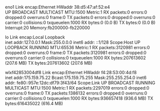 eno1      Link encap:Ethernet  HWaddr 38:d5:47:af:52:e4  
          UP BROADCAST MULTICAST  MTU:1500  Metric:1
          RX packets:0 errors:0 dropped:0 overruns:0 frame:0
          TX packets:0 errors:0 dropped:0 overruns:0 carrier:0
          collisions:0 txqueuelen:1000 
          RX bytes:0 (0.0 B)  TX bytes:0 (0.0 B)
          Interrupt:20 Memory:fb200000-fb220000 

lo        Link encap:Local Loopback  
          inet addr:127.0.0.1  Mask:255.0.0.0
          inet6 addr: ::1/128 Scope:Host
          UP LOOPBACK RUNNING  MTU:65536  Metric:1
          RX packets:3120981 errors:0 dropped:0 overruns:0 frame:0
          TX packets:3120981 errors:0 dropped:0 overruns:0 carrier:0
          collisions:0 txqueuelen:1000 
          RX bytes:207613602 (207.6 MB)  TX bytes:207613602 (207.6 MB)

wlxf42853004df8 Link encap:Ethernet  HWaddr f4:28:53:00:4d:f8  
          inet addr:175.159.75.22  Bcast:175.159.75.255  Mask:255.255.254.0
          inet6 addr: fe80::957e:12dc:df79:3f43/64 Scope:Link
          UP BROADCAST RUNNING MULTICAST  MTU:1500  Metric:1
          RX packets:2297019 errors:0 dropped:0 overruns:0 frame:0
          TX packets:1386132 errors:0 dropped:0 overruns:0 carrier:0
          collisions:0 txqueuelen:1000 
          RX bytes:936657418 (936.6 MB)  TX bytes:616435022 (616.4 MB)

